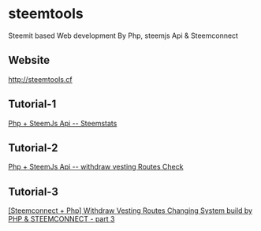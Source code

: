 # steemtools
Steemit based Web development By Php,  steemjs Api &amp; Steemconnect

## Website

http://steemtools.cf

## Tutorial-1
[ Php + SteemJs Api -- Steemstats](steemstats/read.md)

## Tutorial-2
[ Php + SteemJs Api -- withdraw vesting Routes Check](tutorial2.md)

## Tutorial-3
[[Steemconnect + Php] Withdraw Vesting Routes Changing System build by PHP & STEEMCONNECT - part 3](tutorial3.md)
